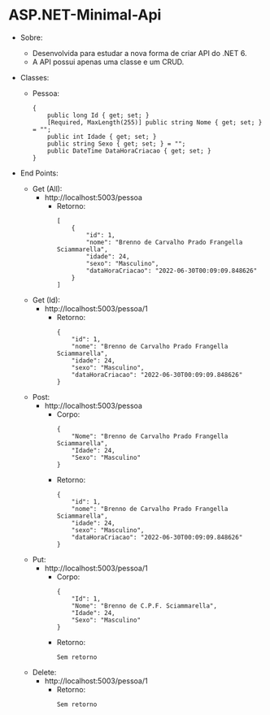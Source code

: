 # ASP.NET-Minimal-Api

- Sobre:

    - Desenvolvida para estudar a nova forma de criar API do .NET 6.
    - A API possui apenas uma classe e um CRUD.

- Classes:
    - Pessoa:
        ```
        {
            public long Id { get; set; }
            [Required, MaxLength(255)] public string Nome { get; set; } = "";
            public int Idade { get; set; }
            public string Sexo { get; set; } = "";
            public DateTime DataHoraCriacao { get; set; }
        }
        ```

- End Points:
    - Get (All):
        - http://localhost:5003/pessoa
            - Retorno:
                ```
                [
                    {
                        "id": 1,
                        "nome": "Brenno de Carvalho Prado Frangella Sciammarella",
                        "idade": 24,
                        "sexo": "Masculino",
                        "dataHoraCriacao": "2022-06-30T00:09:09.848626"
                    }
                ]
                ```
    - Get (Id):
        - http://localhost:5003/pessoa/1
            - Retorno:
                ```
                {
                    "id": 1,
                    "nome": "Brenno de Carvalho Prado Frangella Sciammarella",
                    "idade": 24,
                    "sexo": "Masculino",
                    "dataHoraCriacao": "2022-06-30T00:09:09.848626"
                }
                ```
    - Post:
        - http://localhost:5003/pessoa
            - Corpo:
                ```
                {
                    "Nome": "Brenno de Carvalho Prado Frangella Sciammarella",
                    "Idade": 24,
                    "Sexo": "Masculino"
                }
                ```
            - Retorno:
                ```
                {
                    "id": 1,
                    "nome": "Brenno de Carvalho Prado Frangella Sciammarella",
                    "idade": 24,
                    "sexo": "Masculino",
                    "dataHoraCriacao": "2022-06-30T00:09:09.848626"
                }
                ```
    - Put: 
        - http://localhost:5003/pessoa/1
            - Corpo:
                ```
                {
                    "Id": 1,
                    "Nome": "Brenno de C.P.F. Sciammarella",
                    "Idade": 24,
                    "Sexo": "Masculino"
                }
                ```
            - Retorno:
                ```
                Sem retorno
                ```
    - Delete:
        - http://localhost:5003/pessoa/1
            - Retorno:
                ```
                Sem retorno
                ```